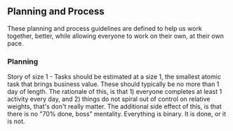 ## Planning and Process

These planning and process guidelines are defined to help us work together, better, while allowing everyone to work on their own, at their own pace.

### Planning

Story of size 1 - Tasks should be estimated at a size 1, the smallest atomic task that brings business value. These should typically be no more than 1 day of length. The rationale of this, is that 1\) everyone completes at least 1 activity every day, and 2\) things do not spiral out of control on relative weights, that's don't really matter. The additional side effect of this, is that there is no "70% done, boss" mentality. Everything is binary. It is done, or it is not.



